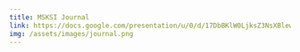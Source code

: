 ```yaml
---
title: MSKSI Journal
link: https://docs.google.com/presentation/u/0/d/17DbBKlW0LjksZ3NsXBlewAGMp1v4YNWDP85bbhJEwTQ/copy
img: /assets/images/journal.png
---
```

